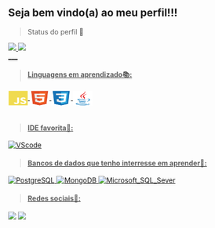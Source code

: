 

## Seja bem vindo(a) ao meu perfil!!!

> Status do perfil 🧐
 <div>
  <a href="https://github.com/FabioFNC">
  <img height="180em" src="https://github-readme-stats.vercel.app/api?username=FabioFNC&show_icons=true&theme=dracula&include_all_commits=true&count_private=true"/>
  <img height="140em" src="https://github-readme-stats.vercel.app/api/top-langs/?username=FabioFNC&layout=compact&langs_count=7&theme=dracula"/>
</div>
___

> #### Linguagens em aprendizado📚:

</div>
<div style="display: inline_block">
  <img align="center" alt="FabioFNC" height="30" width="40" src="https://raw.githubusercontent.com/devicons/devicon/master/icons/javascript/javascript-plain.svg">
  <img align="center" alt="FabioFNC" height="30" width="40" src="https://raw.githubusercontent.com/devicons/devicon/master/icons/html5/html5-original.svg">
  <img align="center" alt="FabioFNC" height="30" width="40" src="https://raw.githubusercontent.com/devicons/devicon/master/icons/css3/css3-original.svg">
  <img align="center" alt="FabioFNC" height="30" width="40" src="https://raw.githubusercontent.com/devicons/devicon/master/icons/java/java-original.svg">
</div>
<br>

> #### IDE favorita🌟:
![VScode](https://img.shields.io/badge/Visual_Studio_Code-0078D4?style=for-the-badge&logo=visual%20studio%20code&logoColor=white)

> #### Bancos de dados que tenho interresse em aprender📁:
![PostgreSQL](	https://img.shields.io/badge/PostgreSQL-316192?style=for-the-badge&logo=postgresql&logoColor=white)
![MongoDB](https://img.shields.io/badge/MongoDB-4EA94B?style=for-the-badge&logo=mongodb&logoColor=white)
![Microsoft_SQL_Sever](https://img.shields.io/badge/Microsoft%20SQL%20Sever-CC2927?style=for-the-badge&logo=microsoft%20sql%20server&logoColor=white)
 
> #### Redes sociais📱:
  
[<img src="https://img.shields.io/badge/twitter-%231DA1F2.svg?&style=for-the-badge&logo=twitter&logoColor=white" />](https://twitter.com/Sabikbr) [<img 
src = "https://img.shields.io/badge/instagram-%23E4405F.svg?&style=for-the-badge&logo=instagram&logoColor=white">](https://www.instagram.com/_nehu_kun_/)


<!---
Sabikbr/Sabikbr is a ✨ special ✨ repository because its `README.md` (this file) appears on your GitHub profile.
You can click the Preview link to take a look at your changes.
--->
